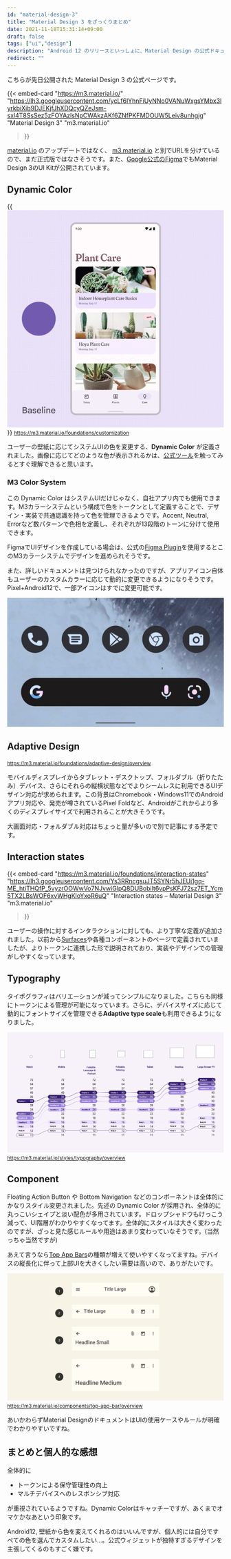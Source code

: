 ```yaml
---
id: "material-design-3"
title: "Material Design 3 をざっくりまとめ"
date: 2021-11-18T15:31:14+09:00
draft: false
tags: ["ui","design"]
description: "Android 12 のリリースといっしょに、Material Design の公式ドキュメントも大きくアップデートされました（通称M3）。ひととおり目を通したので要所を簡単にまとめて紹介します。ある程度従来のMaterial Designを知っている前提です。"
redirect: ""
---
```



こちらが先日公開された Material Design 3 の公式ページです。

{{< embed-card
    "https://m3.material.io/"
    "https://lh3.googleusercontent.com/ycLf6lYhnFiUyNNo0VANuWxgsYMbx3lyrkbiXib9DJEKjfJhXDQcyQZeJsm-sxl4T8SsSez5zFOYAzlsNpCWAkzAKf6ZNfPKFMDOUW5Leiv8unhgjg"
    "Material Design 3"
    "m3.material.io"
>}}

[material.io](https://material.io/) のアップデートではなく、 [m3.material.io](https://m3.material.io/) と別でURLを分けているので、まだ正式版ではなさそうです。また、[Google公式のFigma](https://www.figma.com/@materialdesign)でもMaterial Design 3のUI Kitが公開されています。



## Dynamic Color

{{<img src="dynamic-color.gif" alt="dynamic-color" >}}
<small>https://m3.material.io/foundations/customization</small>

ユーザーの壁紙に応じてシステムUIの色を変更する、**Dynamic Color** が定義されました。画像に応じてどのような色が表示されるかは、[公式ツール](https://material-foundation.github.io/material-theme-builder/)を触ってみるとすぐ理解できると思います。

### M3 Color System
この Dynamic Color はシステムUIだけじゃなく、自社アプリ内でも使用できます。M3カラーシステムという構成で色をトークンとして定義することで、デザイン・実装で共通認識を持って色を管理できるようです。Accent, Neutral, Errorなど数パターンで色相を定義し、それぞれが13段階のトーンに分けて使用できます。

FigmaでUIデザインを作成している場合は、公式の[Figma Plugin](https://www.figma.com/community/plugin/1034969338659738588)を使用するとこのM3カラーシステムでデザインを進められそうです。

また、詳しいドキュメントは見つけられなかったのですが、アプリアイコン自体もユーザーのカスタムカラーに応じて動的に変更できるようになりそうです。Pixel+Android12で、一部アイコンはすでに変更可能です。

![theme-color](theme-color.png)

## Adaptive Design

<amp-video src="Adaptive Hero - 3P.mp4" controls width="1247" height="830" layout="responsive" tabindex="0" role="video" preload="auto" autoplay=""></amp-video>
<small>https://m3.material.io/foundations/adaptive-design/overview</small>

モバイルディスプレイからタブレット・デスクトップ、フォルダブル（折りたたみ）デバイス、さらにそれらの縦横状態などでよりシームレスに利用できるUIデザイン対応が求められます。この背景はChromebook・Windows11でのAndroidアプリ対応や、発売が噂されているPixel Foldなど、Androidがこれからより多くのディスプレイサイズで利用されることが大きそうです。

大画面対応・フォルダブル対応はちょっと量が多いので別で記事にする予定です。

## Interaction states

{{< embed-card
    "https://m3.material.io/foundations/interaction-states"
    "https://lh3.googleusercontent.com/Ys3RRncgsuJT5SYNr5hJEUi1gq-ME_htiTHQfP_5vyzrOOWwVo7NJvwiGlpQ8DUBobilt6vpPsKFJ72sz7ET_Ycm5TX2LBsWOF6xvWHgKloYxoR6uQ"
    "Interaction states – Material Design 3"
    "m3.material.io"
>}}

ユーザーの操作に対するインタラクションに対しても、より丁寧な定義が追加されました。以前から[Surfaces](https://material.io/design/environment/surfaces.html)や各種コンポーネントのページで定義されていましたが、よりトークンに連携した形で説明されており、実装やデザインでの管理がしやすくなっています。

## Typography
タイポグラフィはバリエーションが減ってシンプルになりました。こちらも同様にトークンによる管理が可能になっています。さらに、デバイスサイズに応じて動的にフォントサイズを管理できる<b>Adaptive type scale</b>も利用できるようになりました。

![adaptive-type-scale](adaptive-type-scale.png)
<small>https://m3.material.io/styles/typography/overview</small>



## Component
Floating Action Button や Bottom Navigation などのコンポーネントは全体的にかなりスタイル変更されました。先述の Dynamic Color が採用され、全体的に丸っこいシェイプと淡い配色が多用されています。ドロップシャドウもけっこう減って、UI階層がわかりやすくなってます。全体的にスタイルは大きく変わったのですが、ざっと見た感じルールや用途はあまり変わっていなそうです。(当然っちゃ当然ですが)

あえて言うなら[Top App Bars](https://m3.material.io/components/top-app-bar/overview)の種類が増えて使いやすくなってますね。デバイスの縦長化に伴って上部UIを大きくしたい需要は高いので、ありがたいです。

![top-app-bars](top-app-bars.png)
<small>https://m3.material.io/components/top-app-bar/overview</small>

あいかわらずMaterial DesignのドキュメントはUIの使用ケースやルールが明確でわかりやすいですね。


## まとめと個人的な感想
全体的に

* トークンによる保守管理性の向上
* マルチデバイスへのレスポンシブ対応

が重視されているようですね。Dynamic Colorはキャッチーですが、あくまでオマケかなあという印象です。

Android12, 壁紙から色を変えてくれるのはいいんですが、個人的には自分ですべての色を選んでカスタムしたい...。公式ウィジェットが独特すぎるデザインを主張してくるのもすごく嫌です。
